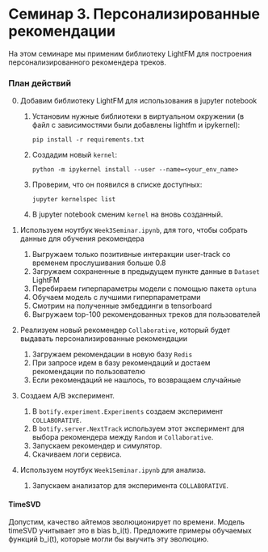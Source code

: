 # Семинар 3. Персонализированные рекомендации

На этом семинаре мы применим библиотеку LightFM для построения персонализированного рекомендера треков. 

### План действий

0. Добавим библиотеку LightFM для использования в jupyter notebook
   1. Установим нужные библиотеки в виртуальном окружении (в файл с зависимостями были добавлены lightfm и ipykernel):
      ```
      pip install -r requirements.txt
      ``` 
   3. Создадим новый `kernel`:
      ```
      python -m ipykernel install --user --name=<your_env_name>
      ```
   4. Проверим, что он появился в списке доступных:
      ```
      jupyter kernelspec list
      ```
   5. В jupyter notebook сменим `kernel` на вновь созданный.

1. Используем ноутбук `Week3Seminar.ipynb`, для того, чтобы собрать данные для обучения рекомендера
    1. Выгружаем только позитивные интеракции user-track со временем прослушивания больше 0.8
    2. Загружаем сохраненные в предыдущем пункте данные в `Dataset` LightFM
    3. Перебираем гиперпараметры модели с помощью пакета `optuna`
    4. Обучаем модель с лучшими гиперпараметрами
    5. Смотрим на полученные эмбеддинги в tensorboard
    6. Выгружаем top-100 рекомендованных треков для пользователей

2. Реализуем новый рекомендер `Collaborative`, который будет выдавать персонализированные рекомендации
    1. Загружаем рекомендации в новую базу `Redis`
    2. При запросе идем в базу рекомендаций и достаем рекомендации по пользователю
    3. Если рекомендаций не нашлось, то возвращаем случайные
    
3. Создаем A/B эксперимент.
    1. В `botify.experiment.Experiments` создаем эксперимент `COLLABORATIVE`.
    2. В `botify.server.NextTrack` используем этот эксперимент для выбора рекомендера между `Random` и `Collaborative`.
    3. Запускаем рекомендер и симулятор.
    4. Скачиваем логи сервиса.
   
4. Используем ноутбук `Week1Seminar.ipynb` для анализа.
    1. Запускаем анализатор для эксперимента `COLLABORATIVE`.

#### TimeSVD

Допустим, качество айтемов эволюционирует по времени. Модель timeSVD учитывает это в bias b_i(t). Предложите примеры обучаемых функций b_i(t), которые могли бы выучить эту эволюцию.